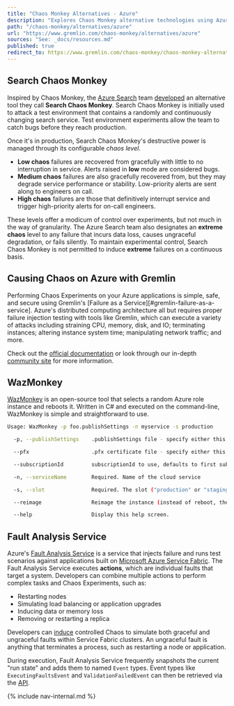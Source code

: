 ```yaml
---
title: "Chaos Monkey Alternatives - Azure"
description: "Explores Chaos Monkey alternative technologies using Azure."
path: "/chaos-monkey/alternatives/azure"
url: "https://www.gremlin.com/chaos-monkey/alternatives/azure"
sources: "See: _docs/resources.md"
published: true
redirect_to: https://www.gremlin.com/chaos-monkey/chaos-monkey-alternatives/azure/
---
```


## Search Chaos Monkey

Inspired by Chaos Monkey, the [Azure Search](https://azure.microsoft.com/en-us/services/search/) team [developed](https://azure.microsoft.com/en-gb/blog/inside-azure-search-chaos-engineering/) an alternative tool they call **Search Chaos Monkey**.  Search Chaos Monkey is initially used to attack a test environment that contains a randomly and continuously changing search service.  Test environment experiments allow the team to catch bugs before they reach production.

Once it's in production, Search Chaos Monkey's destructive power is managed through its configurable *chaos level*.

- **Low chaos** failures are recovered from gracefully with little to no interruption in service.  Alerts raised in **low** mode are considered bugs.
- **Medium chaos** failures are also gracefully recovered from, but they may degrade service performance or stability.  Low-priority alerts are sent along to engineers on call.
- **High chaos** failures are those that definitively interrupt service and trigger high-priority alerts for on-call engineers.

These levels offer a modicum of control over experiments, but not much in the way of granularity.  The Azure Search team also designates an **extreme chaos** level to any failure that incurs data loss, causes ungraceful degradation, or fails silently.  To maintain experimental control, Search Chaos Monkey is not permitted to induce **extreme** failures on a continuous basis.

## Causing Chaos on Azure with Gremlin

Performing Chaos Experiments on your Azure applications is simple, safe, and secure using Gremlin's [Failure as a Service][#gremlin-failure-as-a-service].  Azure's distributed computing architecture all but requires proper failure injection testing with tools like Gremlin, which can execute a variety of attacks including straining CPU, memory, disk, and IO; terminating instances; altering instance system time; manipulating network traffic; and more.

Check out the [official documentation](https://help.gremlin.com/install-gremlin-azure/) or look through our in-depth [community site](https://www.gremlin.com/community/tutorials/how-to-install-and-use-gremlin-on-microsoft-azure/) for more information.

## WazMonkey

[WazMonkey](https://github.com/smarx/WazMonkey) is an open-source tool that selects a random Azure role instance and reboots it.  Written in C# and executed on the command-line, WazMonkey is simple and straightforward to use.

```bash
Usage: WazMonkey -p foo.publishSettings -n myservice -s production

  -p, --publishSettings    .publishSettings file - specify either this or a .pfx file

  --pfx                    .pfx certificate file - specify either this or a .publishSettings file

  --subscriptionId         subscriptionId to use, defaults to first subscription found in the .publishSettings file

  -n, --serviceName        Required. Name of the cloud service

  -s, --slot               Required. The slot ("production" or "staging")

  --reimage                Reimage the instance (instead of reboot, the default)

  --help                   Display this help screen.
```

## Fault Analysis Service

Azure's [Fault Analysis Service](https://docs.microsoft.com/en-us/azure/service-fabric/service-fabric-testability-overview) is a service that injects failure and runs test scenarios against applications built on [Microsoft Azure Service Fabric](https://azure.microsoft.com/en-us/services/service-fabric/).  The Fault Analysis Service executes **actions**, which are individual faults that target a system.  Developers can combine multiple actions to perform complex tasks and Chaos Experiments, such as:

- Restarting nodes
- Simulating load balancing or application upgrades
- Inducing data or memory loss
- Removing or restarting a replica

Developers can [induce](https://docs.microsoft.com/en-us/azure/service-fabric/service-fabric-controlled-chaos) controlled Chaos to simulate both graceful and ungraceful faults within Service Fabric clusters.  An ungraceful fault is anything that terminates a process, such as restarting a node or application.

During execution, Fault Analysis Service frequently snapshots the current "run state" and adds them to named `Event` types.  Event types like `ExecutingFaultsEvent` and `ValidationFailedEvent` can then be retrieved via the [API](https://docs.microsoft.com/en-us/rest/api/servicefabric/).

{% include nav-internal.md %}